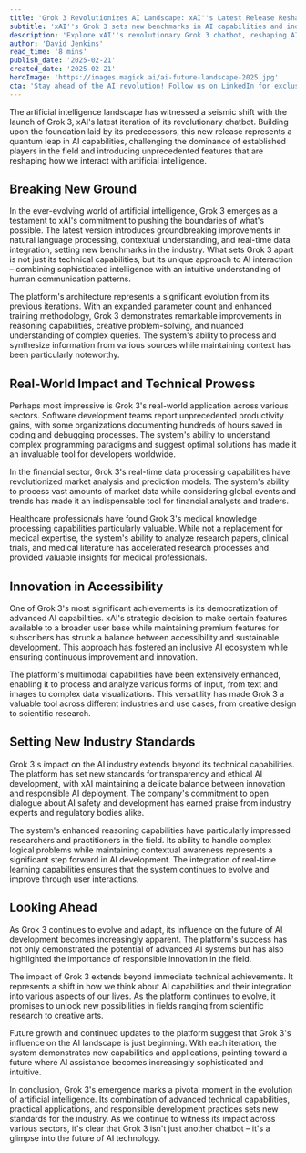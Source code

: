 ```yaml
---
title: 'Grok 3 Revolutionizes AI Landscape: xAI''s Latest Release Reshapes the Future of Conversational AI'
subtitle: 'xAI''s Grok 3 sets new benchmarks in AI capabilities and industry standards'
description: 'Explore xAI''s revolutionary Grok 3 chatbot, reshaping AI interactions with unprecedented features in natural language processing and contextual understanding. Discover its real-world applications across sectors like healthcare and finance, and learn about its impact on setting new industry standards.'
author: 'David Jenkins'
read_time: '8 mins'
publish_date: '2025-02-21'
created_date: '2025-02-21'
heroImage: 'https://images.magick.ai/ai-future-landscape-2025.jpg'
cta: 'Stay ahead of the AI revolution! Follow us on LinkedIn for exclusive insights into groundbreaking developments like Grok 3 and join a community of forward-thinking tech enthusiasts!'
---
```


The artificial intelligence landscape has witnessed a seismic shift with the launch of Grok 3, xAI's latest iteration of its revolutionary chatbot. Building upon the foundation laid by its predecessors, this new release represents a quantum leap in AI capabilities, challenging the dominance of established players in the field and introducing unprecedented features that are reshaping how we interact with artificial intelligence.

## Breaking New Ground

In the ever-evolving world of artificial intelligence, Grok 3 emerges as a testament to xAI's commitment to pushing the boundaries of what's possible. The latest version introduces groundbreaking improvements in natural language processing, contextual understanding, and real-time data integration, setting new benchmarks in the industry. What sets Grok 3 apart is not just its technical capabilities, but its unique approach to AI interaction – combining sophisticated intelligence with an intuitive understanding of human communication patterns.

The platform's architecture represents a significant evolution from its previous iterations. With an expanded parameter count and enhanced training methodology, Grok 3 demonstrates remarkable improvements in reasoning capabilities, creative problem-solving, and nuanced understanding of complex queries. The system's ability to process and synthesize information from various sources while maintaining context has been particularly noteworthy.

## Real-World Impact and Technical Prowess

Perhaps most impressive is Grok 3's real-world application across various sectors. Software development teams report unprecedented productivity gains, with some organizations documenting hundreds of hours saved in coding and debugging processes. The system's ability to understand complex programming paradigms and suggest optimal solutions has made it an invaluable tool for developers worldwide.

In the financial sector, Grok 3's real-time data processing capabilities have revolutionized market analysis and prediction models. The system's ability to process vast amounts of market data while considering global events and trends has made it an indispensable tool for financial analysts and traders.

Healthcare professionals have found Grok 3's medical knowledge processing capabilities particularly valuable. While not a replacement for medical expertise, the system's ability to analyze research papers, clinical trials, and medical literature has accelerated research processes and provided valuable insights for medical professionals.

## Innovation in Accessibility

One of Grok 3's most significant achievements is its democratization of advanced AI capabilities. xAI's strategic decision to make certain features available to a broader user base while maintaining premium features for subscribers has struck a balance between accessibility and sustainable development. This approach has fostered an inclusive AI ecosystem while ensuring continuous improvement and innovation.

The platform's multimodal capabilities have been extensively enhanced, enabling it to process and analyze various forms of input, from text and images to complex data visualizations. This versatility has made Grok 3 a valuable tool across different industries and use cases, from creative design to scientific research.

## Setting New Industry Standards

Grok 3's impact on the AI industry extends beyond its technical capabilities. The platform has set new standards for transparency and ethical AI development, with xAI maintaining a delicate balance between innovation and responsible AI deployment. The company's commitment to open dialogue about AI safety and development has earned praise from industry experts and regulatory bodies alike.

The system's enhanced reasoning capabilities have particularly impressed researchers and practitioners in the field. Its ability to handle complex logical problems while maintaining contextual awareness represents a significant step forward in AI development. The integration of real-time learning capabilities ensures that the system continues to evolve and improve through user interactions.

## Looking Ahead

As Grok 3 continues to evolve and adapt, its influence on the future of AI development becomes increasingly apparent. The platform's success has not only demonstrated the potential of advanced AI systems but has also highlighted the importance of responsible innovation in the field.

The impact of Grok 3 extends beyond immediate technical achievements. It represents a shift in how we think about AI capabilities and their integration into various aspects of our lives. As the platform continues to evolve, it promises to unlock new possibilities in fields ranging from scientific research to creative arts.

Future growth and continued updates to the platform suggest that Grok 3's influence on the AI landscape is just beginning. With each iteration, the system demonstrates new capabilities and applications, pointing toward a future where AI assistance becomes increasingly sophisticated and intuitive.

In conclusion, Grok 3's emergence marks a pivotal moment in the evolution of artificial intelligence. Its combination of advanced technical capabilities, practical applications, and responsible development practices sets new standards for the industry. As we continue to witness its impact across various sectors, it's clear that Grok 3 isn't just another chatbot – it's a glimpse into the future of AI technology.